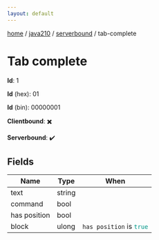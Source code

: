```yaml
---
layout: default
---
```


[home](/)  /  [java210](/protocol/java210)  /  [serverbound](/protocol/java210/serverbound)  /  tab-complete

# Tab complete

**Id**: 1

**Id** (hex): 01

**Id** (bin): 00000001

**Clientbound**: ✖️

**Serverbound**: ✔️

## Fields

Name | Type | When
---|---|:---:
text | string | 
command | bool | 
has position | bool | 
block | ulong | <code>has position</code> is <code><span style="color:#009688">true</span></code>

